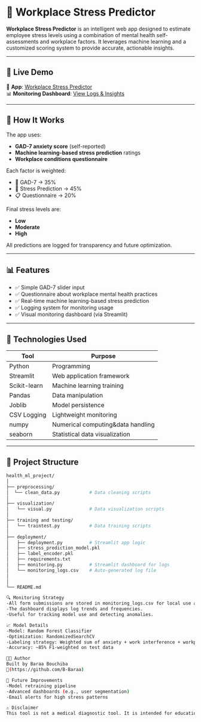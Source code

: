 # 🤯 Workplace Stress Predictor

**Workplace Stress Predictor** is an intelligent web app designed to estimate employee stress levels using a combination of mental health self-assessments and workplace factors.
It leverages machine learning and a customized scoring system to provide accurate, actionable insights.

---

## 🚀 Live Demo

🔗 **App**: [Workplace Stress Predictor](https://healthmlproject-qqspnfh2ftyyweiebygvy8.streamlit.app/)  
📊 **Monitoring Dashboard**: [View Logs & Insights](https://healthmlproject-gvesg7jnuqmqcsrwssbtf3.streamlit.app/)

---

## 🧠 How It Works

The app uses:
- **GAD-7 anxiety score** (self-reported)
- **Machine learning-based stress prediction** ratings
- **Workplace conditions questionnaire**

Each factor is weighted:
- 🧠 GAD-7 → 35%
- 🏢 Stress Prediction → 45%
- 📋 Questionnaire → 20%

Final stress levels are:
- **Low**
- **Moderate**
- **High**

All predictions are logged for transparency and future optimization.

---

## 📊 Features

- ✅ Simple GAD-7 slider input
- ✅ Questionnaire about workplace mental health practices
- ✅ Real-time machine learning-based stress prediction
- ✅ Logging system for monitoring usage
- ✅ Visual monitoring dashboard (via Streamlit)

---

## 🧰 Technologies Used

| Tool           | Purpose                          |
|----------------|----------------------------------|
| Python         | Programming                      |
| Streamlit      | Web application framework        |
| Scikit-learn   | Machine learning training        |
| Pandas         | Data manipulation                |
| Joblib         | Model persistence                |
| CSV Logging    | Lightweight monitoring           |
| numpy          | Numerical computing&data handling|
| seaborn        | Statistical data visualization	
---

## 📁 Project Structure

```bash
health_ml_project/
│
├── preprocessing/
│  └── clean_data.py           # Data cleaning scripts
│
├── visualization/                   
│   └── visual.py              # Data visualization scripts
│
├── training and testing/
│   └── traintest.py           # Data training scripts
│
├── deployment/
│   ├── deployment.py          # Streamlit app logic
│   ├── stress_prediction_model.pkl
│   ├── label_encoder.pkl
│   ├── requirements.txt
│   ├── monitoring.py          # Streamlit dashboard for logs
│   └── monitoring_logs.csv    # Auto-generated log file
│         
│
└── README.md

🔍 Monitoring Strategy
-All form submissions are stored in monitoring_logs.csv for local use and in st.session_state.monitoring_logs for streamlit cloud.
-The dashboard displays log trends and frequencies.
-Useful for tracking model use and detecting anomalies.

📈 Model Details
-Model: Random Forest Classifier
-Optimization: RandomizedSearchCV
-Labeling strategy: Weighted sum of anxiety + work interference + workplace conditions
-Accuracy: ~85% F1-weighted on test data

👨‍💻 Author
Built by Baraa Bouchiba
🔗(https://github.com/B-Baraa)

📌 Future Improvements
-Model retraining pipeline
-Advanced dashboards (e.g., user segmentation)
-Email alerts for high stress patterns

⚠️ Disclaimer
This tool is not a medical diagnostic tool. It is intended for educational, workplace awareness, and research support only.


